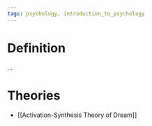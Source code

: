 ```yaml
---
tags: psychology, introduction_to_psychology
---
```


# Definition

...

# Theories
- [[Activation-Synthesis Theory of Dream]]

[^1]: [Psychology2e](zotero://open-pdf/library/items/SSTBV7L5?page=133)